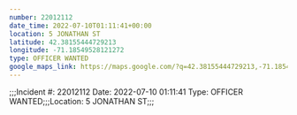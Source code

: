 ```yaml
---
number: 22012112
date_time: 2022-07-10T01:11:41+00:00
location: 5 JONATHAN ST
latitude: 42.38155444729213
longitude: -71.18549528121272
type: OFFICER WANTED
google_maps_link: https://maps.google.com/?q=42.38155444729213,-71.18549528121272
---
```


;;;Incident #: 22012112   Date: 2022-07-10 01:11:41   Type: OFFICER WANTED;;;Location: 5 JONATHAN ST;;;

